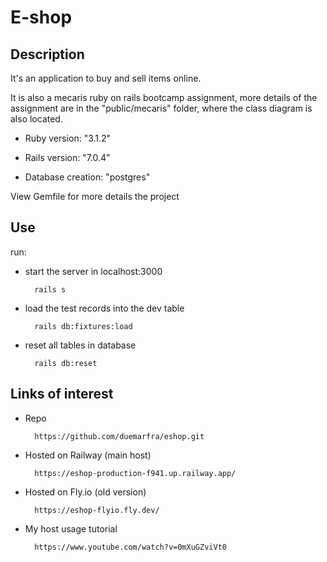 # E-shop

## Description

It's an application to buy and sell items online.

It is also a mecaris ruby on rails bootcamp assignment, more details of the assignment are in the "public/mecaris" folder, where the class diagram is also located.

* Ruby version: "3.1.2"

* Rails version: "7.0.4"

* Database creation: "postgres"

View Gemfile for more details the project

## Use

run:

* start the server in localhost:3000

        rails s

* load the test records into the dev table

        rails db:fixtures:load

* reset all tables in database

        rails db:reset
        

## Links of interest

* Repo

        https://github.com/duemarfra/eshop.git

* Hosted on Railway (main host)

        https://eshop-production-f941.up.railway.app/

* Hosted on Fly.io (old version)

        https://eshop-flyio.fly.dev/

* My host usage tutorial

        https://www.youtube.com/watch?v=0mXuGZviVt0